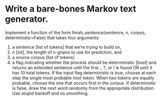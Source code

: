 # Write a bare-bones Markov text generator.
Implement a function of the form
finish_sentence(sentence, n, corpus, deterministic=False)
that takes four arguments:
1. a sentence [list of tokens] that we’re trying to build on,
2. n [int], the length of n-grams to use for prediction, and
3. a source corpus [list of tokens]
4. a flag indicating whether the process should be deterministic [bool]
and returns an extended sentence until the first ., ?, or ! is found OR until it has 10 total tokens.
If the input flag deterministic is true, choose at each step the single most probable next token. When two tokens are equally probable, choose the one that occurs first in the corpus.
If deterministic is false, draw the next word randomly from the appropriate distribution. Use stupid backoff and no smoothing.
